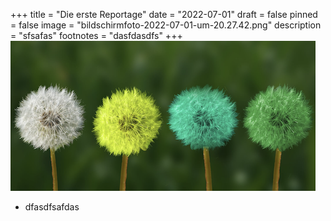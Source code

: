+++
title = "Die erste Reportage"
date = "2022-07-01"
draft = false
pinned = false
image = "bildschirmfoto-2022-07-01-um-20.27.42.png"
description = "sfsafas"
footnotes = "dasfdasdfs"
+++
![](bildschirmfoto-2022-07-01-um-20.27.42.png)

* dfasdfsafdas

![]()